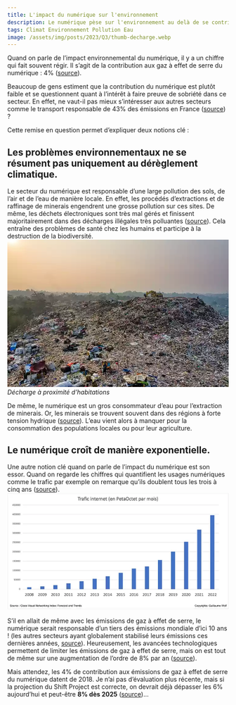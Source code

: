 ```yaml
---
title: L'impact du numérique sur l'environnement
description: Le numérique pèse sur l'environnement au delà de se contribution au changement climatique
tags: Climat Environnement Pollution Eau
image: /assets/img/posts/2023/Q3/thumb-decharge.webp
---
```


Quand on parle de l’impact environnemental du numérique, il y a un chiffre qui fait souvent régir. Il s’agit de la contribution aux gaz à effet de serre du numérique : 4% ([source](https://theshiftproject.org/wp-content/uploads/2018/11/Rapport-final-v8-WEB.pdf)).

Beaucoup de gens estiment que la contribution du numérique est plutôt faible et se questionnent quant à l’intérêt à faire preuve de sobriété dans ce secteur. En effet, ne vaut-il pas mieux s’intéresser aux autres secteurs comme le transport responsable de 43% des émissions en France ([source](https://www.statistiques.developpement-durable.gouv.fr/edition-numerique/chiffres-cles-du-climat-2022/7-repartition-sectorielle-des-emissions-de)) ?

Cette remise en question permet d’expliquer deux notions clé :

## Les problèmes environnementaux ne se résument pas uniquement au dérèglement climatique.

Le secteur du numérique est responsable d’une large pollution des sols, de l’air et de l’eau de manière locale. En effet, les procédés d’extractions et de raffinage de minerais engendrent une grosse pollution sur ces sites. De même, les déchets électroniques sont très mal gérés et finissent majoritairement dans des décharges illégales très polluantes ([source](https://wedocs.unep.org/bitstream/handle/20.500.11822/9648/Waste_crime_RRA.pdf)). Cela entraîne des problèmes de santé chez les humains et participe à la destruction de la biodiversité.
![Photo d’une décharge où travaillent des personnes mal protégées et avec des habitations à proximité.](/assets/img/posts/2023/Q3/decharge.webp)
*Décharge à proximité d’habitations*

De même, le numérique est un gros consommateur d’eau pour l’extraction de minerais. Or, les minerais se trouvent souvent dans des régions à forte tension hydrique ([source](https://www.strategie.gouv.fr/sites/strategie.gouv.fr/files/atoms/files/fs-2020-dt-consommation-metaux-du-numerique-juin.pdf)). L’eau vient alors à manquer pour la consommation des populations locales ou pour leur agriculture.

## Le numérique croît de manière exponentielle.

Une autre notion clé quand on parle de l’impact du numérique est son essor. Quand on regarde les chiffres qui quantifient les usages numériques comme le trafic par exemple on remarque qu’ils doublent tous les trois à cinq ans ([source](https://twiki.cern.ch/twiki/pub/HEPIX/TechwatchNetwork/HtwNetworkDocuments/white-paper-c11-741490.pdf)).
![Graphique présentant l’évolution du trafic internet de 2009 à 2022.](/assets/img/posts/2023/Q3/croissance_flux_internet.webp)

S’il en allait de même avec les émissions de gaz à effet de serre, le numérique serait responsable d’un tiers des émissions mondiale d’ici 10 ans ! (les autres secteurs ayant globalement stabilisé leurs émissions ces dernières années, [source](https://theshiftproject.org/wp-content/uploads/2018/11/Rapport-final-v8-WEB.pdf)). Heureusement, les avancées technologiques permettent de limiter les émissions de gaz à effet de serre, mais on est tout de même sur une augmentation de l’ordre de 8% par an ([source](https://theshiftproject.org/wp-content/uploads/2018/11/Rapport-final-v8-WEB.pdf)).

Mais attendez, les 4% de contribution aux émissions de gaz à effet de serre du numérique datent de 2018. Je n’ai pas d’évaluation plus récente, mais si la projection du Shift Project est correcte, on devrait déjà dépasser les 6% aujourd’hui et peut-être **8% dès 2025** ([source](https://theshiftproject.org/wp-content/uploads/2018/11/Rapport-final-v8-WEB.pdf))…
